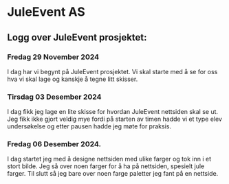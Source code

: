 # JuleEvent AS

## Logg over JuleEvent prosjektet:

### Fredag 29 November 2024

I dag har vi begynt på JuleEvent prosjektet. Vi skal starte med å se for oss hva vi skal lage og kanskje å tegne litt skisser.

### Tirsdag 03 Desember 2024

I dag fikk jeg lage en lite skisse for hvordan JuleEvent nettsiden skal se ut. Jeg fikk ikke gjort veldig mye fordi på starten av timen hadde vi et type elev undersøkelse og etter pausen hadde jeg møte for praksis.

### Fredag 06 Desember 2024. 

I dag startet jeg med å designe nettsiden med ulike farger og tok inn i et stort bilde. Jeg så over noen farger for å ha på nettsiden, spesielt jule farger. Til slutt så jeg bare over noen farge paletter jeg fant på en nettside.